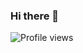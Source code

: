 ### Hi there 👋

<img alt="Profile views" src="https://camo.githubusercontent.com/7515f17c1ac3d082577bec87a20ea91a90493e4e7f2e6442a24f4d7af6cb6023/68747470733a2f2f6b6f6d617265762e636f6d2f67687076632f3f757365726e616d653d6e6963686f6c6563686f77267374796c653d666c61742d73717561726526636f6c6f723d626c756576696f6c6574" data-canonical-src="https://komarev.com/ghpvc/?username=jeff4121336&amp;style=flat-square&amp;color=blueviolet" style="max-width: 100%;">

<!--
**jeff4121336/jeff4121336** is a ✨ _special_ ✨ repository because its `README.md` (this file) appears on your GitHub profile.

Here are some ideas to get you started:

- 🔭 I’m currently working on ...
- 🌱 I’m currently learning ...
- 👯 I’m looking to collaborate on ...
- 🤔 I’m looking for help with ...
- 💬 Ask me about ...
- 📫 How to reach me: ...
- 😄 Pronouns: ...
- ⚡ Fun fact: ...
-->
